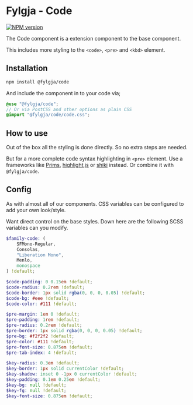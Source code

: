 # Fylgja - Code

[![NPM version](https://img.shields.io/npm/v/@fylgja/code.svg)](https://www.npmjs.org/package/@fylgja/code)

The Code component is a extension component to the base component.

This includes more styling to the `<code>`, `<pre>` and `<kbd>` element.

## Installation

```bash
npm install @fylgja/code
```

And include the component in to your code via;

```scss
@use "@fylgja/code";
// Or via PostCSS and other options as plain CSS
@import "@fylgja/code/code.css";
```

## How to use

Out of the box all the styling is done directly.
So no extra steps are needed.

But for a more complete code syntax highlighting in `<pre>` element.
Use a frameworks like
[Prims](https://prismjs.com/),
[highlight.js](https://highlightjs.org/)
or [shiki](https://shiki.matsu.io/) instead.
Or combine it with `@fylgja/code`.

## Config

As with almost all of our components.
CSS variables can be configured to add your own look/style.

Want direct control on the base styles.
Down here are the following SCSS variables can you modify.

```scss
$family-code: (
    SFMono-Regular,
    Consolas,
    "Liberation Mono",
    Menlo,
    monospace
) !default;

$code-padding: 0 0.15em !default;
$code-radius: 0.2rem !default;
$code-border: 1px solid rgba(0, 0, 0, 0.05) !default;
$code-bg: #eee !default;
$code-color: #111 !default;

$pre-margin: 1em 0 !default;
$pre-padding: 1rem !default;
$pre-radius: 0.2rem !default;
$pre-border: 1px solid rgba(0, 0, 0, 0.05) !default;
$pre-bg: #f2f2f2 !default;
$pre-color: #111 !default;
$pre-font-size: 0.875em !default;
$pre-tab-index: 4 !default;

$key-radius: 0.3em !default;
$key-border: 1px solid currentColor !default;
$key-shadow: inset 0 -1px 0 currentColor !default;
$key-padding: 0.1em 0.25em !default;
$key-bg: null !default;
$key-fg: null !default;
$key-font-size: 0.875em !default;
```
